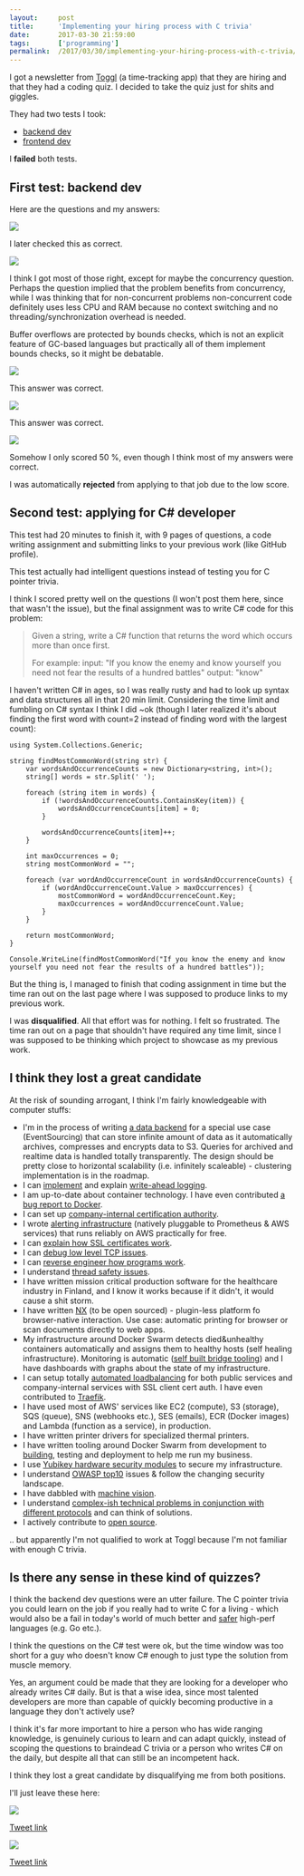 ```yaml
---
layout:     post
title:      'Implementing your hiring process with C trivia'
date:       2017-03-30 21:59:00
tags:       ['programming']
permalink:  /2017/03/30/implementing-your-hiring-process-with-c-trivia/
---
```


I got a newsletter from [Toggl](https://toggl.com/) (a time-tracking app) that
they are hiring and that they had a coding quiz. I decided to take the quiz just
for shits and giggles.

They had two tests I took: 

- [backend dev](https://jobbl.toggl.com/backend)
- [frontend dev](https://jobbl.toggl.com/mobile-2017)

I **failed** both tests.


First test: backend dev
-----------------------

Here are the questions and my answers:

![](/images/2017/03/toggl-1.png)

I later checked this as correct.

![](/images/2017/03/toggl-2.png)

I think I got most of those right, except for maybe the concurrency question.
Perhaps the question implied that the problem benefits from concurrency, while I
was thinking that for non-concurrent problems non-concurrent code definitely
uses less CPU and RAM because no context switching and no
threading/synchronization overhead is needed.

Buffer overflows are protected by bounds checks, which is not an explicit feature
of GC-based languages but practically all of them implement bounds checks, so it
might be debatable.

![](/images/2017/03/toggl-3.png)

This answer was correct.

![](/images/2017/03/toggl-4.png)

This answer was correct.

![](/images/2017/03/toggl-5.png)

Somehow I only scored 50 %, even though I think most of my answers were correct.

I was automatically **rejected** from applying to that job due to the low score.


Second test: applying for C# developer
--------------------------------------

This test had 20 minutes to finish it,
with 9 pages of questions, a code writing assignment and submitting links to your
previous work (like GitHub profile).

This test actually had intelligent questions instead of testing you for C pointer
trivia.

I think I scored pretty well on the questions (I won't post them here, since that
wasn't the issue), but the final assignment was to write C# code for this problem:

> Given a string, write a C# function that returns the word which occurs more than once first.
> 
> For example: input: "If you know the enemy and know yourself you need not fear the results of a hundred battles" output: "know"

I haven't written C# in ages, so I was really rusty and had to look up syntax
and data structures all in that 20 min limit. Considering the time limit and
fumbling on C# syntax I think I did ~ok (though I later realized it's about
finding the first word with count=2 instead of finding word with the largest count):

    using System.Collections.Generic;
    
    string findMostCommonWord(string str) {
        var wordsAndOccurrenceCounts = new Dictionary<string, int>();
        string[] words = str.Split(' ');
    
        foreach (string item in words) {
            if (!wordsAndOccurrenceCounts.ContainsKey(item)) {
                wordsAndOccurrenceCounts[item] = 0;
            }
            
            wordsAndOccurrenceCounts[item]++;
        }
        
        int maxOccurrences = 0;
        string mostCommonWord = "";
    
        foreach (var wordAndOccurrenceCount in wordsAndOccurrenceCounts) {
            if (wordAndOccurrenceCount.Value > maxOccurrences) {
                mostCommonWord = wordAndOccurrenceCount.Key;
                maxOccurrences = wordAndOccurrenceCount.Value;
            }
        }
        
        return mostCommonWord;
    }
    
    Console.WriteLine(findMostCommonWord("If you know the enemy and know yourself you need not fear the results of a hundred battles"));

But the thing is, I managed to finish that coding assignment in time but the
time ran out on the last page where I was supposed to produce links to my
previous work.

I was **disqualified**. All that effort was for nothing. I felt so frustrated. The
time ran out on a page that shouldn't have required any time limit, since I was
supposed to be thinking which project to showcase as my previous work.


I think they lost a great candidate
-----------------------------------

At the risk of sounding arrogant, I think I'm fairly knowledgeable with computer stuffs:

- I'm in the process of writing [a data backend](https://github.com/function61/eventhorizon)
  for a special use case (EventSourcing) that can store infinite amount of data as it automatically archives,
  compresses and encrypts data to S3. Queries for archived and realtime data is handled totally transparently.
  The design should be pretty close to horizontal scalability (i.e. infinitely scaleable) -
  clustering implementation is in the roadmap.
- I can [implement](https://github.com/function61/eventhorizon/tree/master/writer/wal)
  and explain [write-ahead logging](http://function61.com/blog/2017/introduction-to-wal-write-ahead-logging/).
- I am up-to-date about container technology. I have even contributed
  [a bug report to Docker](https://github.com/docker/docker/issues/29941).
- I can set up [company-internal certification authority](http://function61.com/blog/2017/running-a-company-internal-certificate-authority/).
- I wrote [alerting infrastructure](https://github.com/function61/lambda-alertmanager)
  (natively pluggable to Prometheus & AWS services) that runs reliably on AWS practically for free.
- I can [explain how SSL certificates work](http://function61.com/blog/2017/how-do-ssl-certificates-work/).
- I can [debug low level TCP issues](https://joonas.fi/2017/01/23/microsoft-azures-networking-is-fundamentally-broken/).
- I can [reverse engineer how programs work](http://function61.com/blog/2017/reverse-engineering-with-strace/).
- I understand [thread safety issues](https://joonas.fi/2017/02/20/concurrency-in-golang-and-the-importance-of-using-locks/).
- I have written mission critical production software for the healthcare industry in Finland,
  and I know it works because if it didn't, it would cause a shit storm.
- I have written [NX](https://github.com/function61/nx) (to be open sourced) -
  plugin-less platform fo browser-native interaction. Use case: automatic printing
  for browser or scan documents directly to web apps.
- My infrastructure around Docker Swarm detects died&unhealthy containers automatically and assigns them to healthy hosts
  (self healing infrastructure). Monitoring is automatic ([self built bridge tooling](https://github.com/function61/prometheus-docker-swarm))
  and I have dashboards with graphs about the state of my infrastructure.
- I can setup totally [automated loadbalancing](https://github.com/function61/traefik-fn61) for both public services
  and company-internal services with SSL client cert auth. I have even
  contributed to [Traefik](https://github.com/containous/traefik).
- I have used most of AWS' services like EC2 (compute), S3 (storage), SQS (queue), SNS (webhooks etc.),
  SES (emails), ECR (Docker images) and Lambda (function as a service), in production.
- I have written printer drivers for specialized thermal printers.
- I have written tooling around Docker Swarm from development to [building](https://github.com/function61/buildbot),
  testing and deployment to help me run my business.
- I use [Yubikey hardware security modules](https://www.yubico.com/) to secure
  my infrastructure.
- I understand [OWASP top10](https://www.owasp.org/index.php/Category:OWASP_Top_Ten_Project) issues & follow the changing security landscape.
- I have dabbled with [machine vision](https://joonas.fi/2015/12/26/aforge.net-is-awesome/).
- I understand [complex-ish technical problems in conjunction with different protocols](https://github.com/aws/aws-sdk-go/issues/915#issuecomment-282482433)
  and can think of solutions.
- I actively contribute to [open source](https://github.com/function61).

.. but apparently I'm not qualified to work at Toggl because I'm not familiar with enough C trivia.



Is there any sense in these kind of quizzes?
--------------------------------------------

I think the backend dev questions were an utter failure. The C pointer trivia you
could learn on the job if you really had to write C for a living - which would
also be a fail in today's world of much better and
[safer](https://blog.cloudflare.com/incident-report-on-memory-leak-caused-by-cloudflare-parser-bug/)
high-perf languages (e.g. Go etc.).

I think the questions on the C# test were ok, but the time window was too short
for a guy who doesn't know C# enough to just type the solution from muscle memory.

Yes, an argument could be made that they are looking for a developer who already
writes C# daily. But is that a wise idea, since most talented developers are more
than capable of quickly becoming productive in a language they don't actively use?

I think it's far more important to hire a person who has wide ranging knowledge,
is genuinely curious to learn and can adapt quickly, instead of scoping the
questions to braindead C trivia or a person who writes C# on the daily, but
despite all that can still be an incompetent hack.

I think they lost a great candidate by disqualifying me from both positions.

I'll just leave these here:

![](/images/2017/03/toggl-dhh.png)

[Tweet link](https://twitter.com/dhh/status/834146806594433025)

![](/images/2017/03/toggl-yonatan.png)

[Tweet link](https://twitter.com/yonatanzunger/status/836831539493220353)
